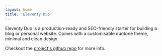 ```yaml
---
layout: home
title: 'Eleventy Duo'
---
```


Eleventy Duo is a production-ready and SEO-friendly starter for building a blog or personal website. Comes with a customisable duotone theme, minimal and clean design.

Checkout the [project's github repo](https://github.com/yinkakun/eleventy-duo) for more info.
